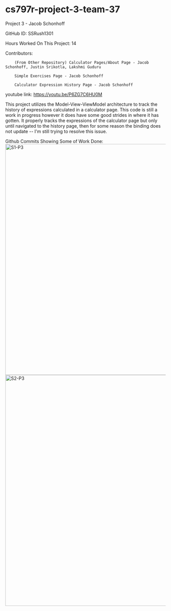 # cs797r-project-3-team-37

Project 3 - Jacob Schonhoff

GitHub ID: SSRush1301

Hours Worked On This Project: 14

Contributors: 
        
        (From Other Repository) Calculator Pages/About Page - Jacob Schonhoff, Justin Srikotla, Lakshmi Guduru
        
        Simple Exercises Page - Jacob Schonhoff

        Calculator Expression History Page - Jacob Schonhoff

youtube link: https://youtu.be/P6ZG7C6HU0M

This project utilizes the Model-View-ViewModel architecture to track the history of expressions calculated in a calculator page. This code is still a work in progress however it does have some good strides in where it has gotten. It properly tracks the expressions of the calculator page but only until navigated to the history page, then for some reason the binding does not update -- I'm still trying to resolve this issue.

Github Commits Showing Some of Work Done:
<img width="724" alt="S1-P3" src="https://user-images.githubusercontent.com/63534491/233259699-b6c1f042-0459-4600-91dd-3779881d7f34.png">
<img width="724" alt="S2-P3" src="https://user-images.githubusercontent.com/63534491/233259715-9febd27c-5241-4c9f-b01c-f1185a406980.png">
